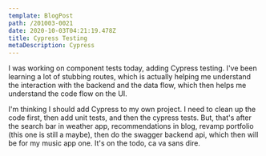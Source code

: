 ```yaml
---
template: BlogPost
path: /201003-0021
date: 2020-10-03T04:21:19.478Z
title: Cypress Testing
metaDescription: Cypress
---
```

I was working on component tests today, adding Cypress testing.  I've been learning a lot of stubbing routes, which is actually helping me understand the interaction with the backend and the data flow, which then helps me understand the code flow on the UI.  

I'm thinking I should add Cypress to my own project.  I need to clean up the code first, then add unit tests, and then the cypress tests.  But, that's after the search bar in weather app, recommendations in blog, revamp portfolio (this one is still a maybe), then do the swagger backend api, which then will be for my music app one. It's on the todo, ca va sans dire.  